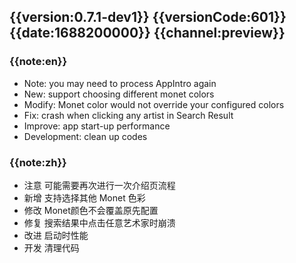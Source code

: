 ## {{version:0.7.1-dev1}} {{versionCode:601}} {{date:1688200000}} {{channel:preview}}

### {{note:en}}
- Note: you may need to process AppIntro again
- New: support choosing different monet colors
- Modify: Monet color would not override your configured colors
- Fix: crash when clicking any artist in Search Result
- Improve: app start-up performance
- Development: clean up codes

### {{note:zh}}
- 注意 可能需要再次进行一次介绍页流程
- 新增 支持选择其他 Monet 色彩
- 修改 Monet颜色不会覆盖原先配置
- 修复 搜索结果中点击任意艺术家时崩溃
- 改进 启动时性能
- 开发 清理代码